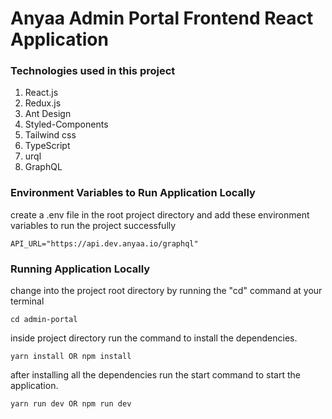 # Anyaa Admin Portal Frontend React Application

### Technologies used in this project

1. React.js
1. Redux.js
1. Ant Design
1. Styled-Components
1. Tailwind css
1. TypeScript
1. urql
1. GraphQL

### Environment Variables to Run Application Locally

create a .env file in the root project directory and add these environment variables to run the project successfully

```
API_URL="https://api.dev.anyaa.io/graphql"

```

### Running Application Locally

change into the project root directory by running the "cd" command at your terminal

```
cd admin-portal
```

inside project directory run the command to install the dependencies.

```
yarn install OR npm install
```

after installing all the dependencies run the start command to start the application.

```
yarn run dev OR npm run dev
```
